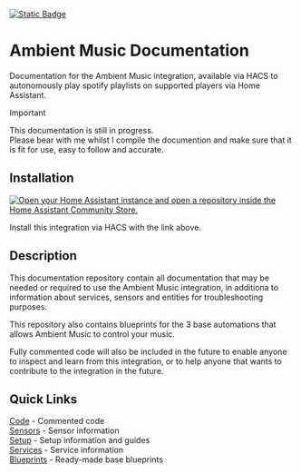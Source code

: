 [![Static Badge](https://img.shields.io/badge/HACS-Custom-41BDF5?style=for-the-badge&logo=homeassistantcommunitystore&logoColor=white)](https://github.com/hacs/integration)  

# Ambient Music Documentation

Documentation for the Ambient Music integration, available via HACS to autonomously play spotify playlists on supported players via Home Assistant.

> [!IMPORTANT]
> This documentation is still in progress.  
> Please bear with me whilst I compile the documention and make sure that it is fit for use, easy to follow and accurate.

## Installation

[![Open your Home Assistant instance and open a repository inside the Home Assistant Community Store.](https://my.home-assistant.io/badges/hacs_repository.svg)](https://my.home-assistant.io/redirect/hacs_repository/?owner=connochio&repository=ambient_music&category=Integration)

Install this integration via HACS with the link above.

## Description

This documentation repository contain all documentation that may be needed or required to use the Ambient Music integration, in additiona to information about services, sensors and entities for troubleshooting purposes.

This repository also contains blueprints for the 3 base automations that allows Ambient Music to control your music.

Fully commented code will also be included in the future to enable anyone to inspect and learn from this integration, or to help anyone that wants to contribute to the integration in the future.

## Quick Links

[Code](https://github.com/connochio/ambient_music_documentation/tree/main/Documentation/Code) - Commented code  
[Sensors](https://github.com/connochio/ambient_music_documentation/tree/main/Documentation/Sensors) - Sensor information  
[Setup](https://github.com/connochio/ambient_music_documentation/tree/main/Documentation/Setup) - Setup information and guides  
[Services](https://github.com/connochio/ambient_music_documentation/tree/main/Documentation/Services) - Service information  
[Blueprints](https://github.com/connochio/ambient_music_documentation/tree/main/Documentation/Blueprints) - Ready-made base blueprints  
